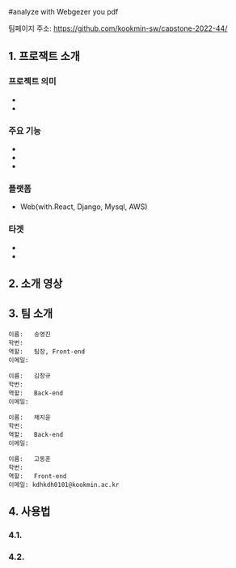 #analyze with Webgezer you pdf

팀페이지 주소: https://github.com/kookmin-sw/capstone-2022-44/





## 1. 프로잭트 소개

### 프로젝트 의미

* 
* 
            
### 주요 기능

* 
* 
* 

### 플랫폼

* Web(with.React, Django, Mysql, AWS)

### 타겟

* 
* 



## 2. 소개 영상



## 3. 팀 소개
~~~~~~~~~~
이름:   송영진
학번:   
역할:   팀장, Front-end
이메일: 
~~~~~~~~~~
~~~~~~~~~~
이름:   김창규
학번:   
역할:   Back-end
이메일: 
~~~~~~~~~~
~~~~~~~~~~
이름:   채지윤
학번:   
역할:   Back-end
이메일: 
~~~~~~~~~~
~~~~~~~~~~
이름:   고동훈
학번:   
역할:   Front-end
이메일: kdhkdh0101@kookmin.ac.kr
~~~~~~~~~~



## 4. 사용법

### 4.1. 

 


### 4.2. 

